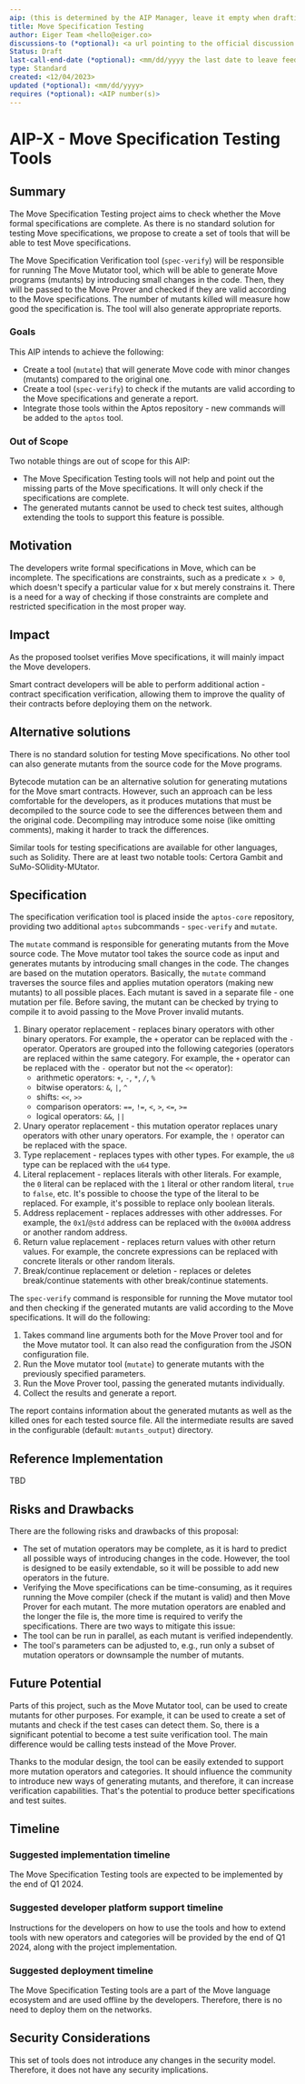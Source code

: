 ```yaml
---
aip: (this is determined by the AIP Manager, leave it empty when drafting)
title: Move Specification Testing
author: Eiger Team <hello@eiger.co>
discussions-to (*optional): <a url pointing to the official discussion thread>
Status: Draft
last-call-end-date (*optional): <mm/dd/yyyy the last date to leave feedbacks and reviews>
type: Standard
created: <12/04/2023>
updated (*optional): <mm/dd/yyyy>
requires (*optional): <AIP number(s)>
---
```


# AIP-X - Move Specification Testing Tools

## Summary

The Move Specification Testing project aims to check whether the Move formal specifications are complete. As there is no standard solution for testing Move specifications, we propose to create a set of tools that will be able to test Move specifications.

The Move Specification Verification tool (`spec-verify`) will be responsible for running The Move Mutator tool, which will be able to generate Move programs (mutants) by introducing small changes in the code. Then, they will be passed to the Move Prover and checked if they are valid according to the Move specifications. The number of mutants killed will measure how good the specification is. The tool will also generate appropriate reports.

### Goals

This AIP intends to achieve the following:
- Create a tool (`mutate`) that will generate Move code with minor changes (mutants) compared to the original one.
- Create a tool (`spec-verify`) to check if the mutants are valid according to the Move specifications and generate a report.
- Integrate those tools within the Aptos repository - new commands will be added to the `aptos` tool.

### Out of Scope

Two notable things are out of scope for this AIP:
- The Move Specification Testing tools will not help and point out the missing parts of the Move specifications. It will only check if the specifications are complete.
- The generated mutants cannot be used to check test suites, although extending the tools to support this feature is possible.

## Motivation

The developers write formal specifications in Move, which can be incomplete. The specifications are constraints, such as a predicate `x > 0`, which doesn't specify a particular value for x but merely constrains it. There is a need for a way of checking if those constraints are complete and restricted specification in the most proper way.
## Impact

As the proposed toolset verifies Move specifications, it will mainly impact the Move developers.

Smart contract developers will be able to perform additional action - contract specification verification, allowing them to improve the quality of their contracts before deploying them on the network.

## Alternative solutions

There is no standard solution for testing Move specifications. No other tool can also generate mutants from the source code for the Move programs.

Bytecode mutation can be an alternative solution for generating mutations for the Move smart contracts. However, such an approach can be less comfortable for the developers, as it produces mutations that must be decompiled to the source code to see the differences between them and the original code. Decompiling may introduce some noise (like omitting comments), making it harder to track the differences.

Similar tools for testing specifications are available for other languages, such as Solidity. There are at least two notable tools: Certora Gambit and SuMo-SOlidity-MUtator.

## Specification

The specification verification tool is placed inside the `aptos-core` repository, providing two additional `aptos` subcommands - `spec-verify` and `mutate`.

The `mutate` command is responsible for generating mutants from the Move source code. The Move mutator tool takes the source code as input and generates mutants by introducing small changes in the code. The changes are based on the mutation operators. Basically, the `mutate` command traverses the source files and applies mutation operators (making new mutants) to all possible places. Each mutant is saved in a separate file - one mutation per file. Before saving, the mutant can be checked by trying to compile it to avoid passing to the Move Prover invalid mutants.

1. Binary operator replacement - replaces binary operators with other binary operators. For example, the `+` operator can be replaced with the `-` operator. Operators are grouped into the following categories (operators are replaced within the same category. For example, the `+` operator can be replaced with the `-` operator but not the `<<` operator):
   - arithmetic operators: `+`, `-`, `*`, `/`, `%`
   - bitwise operators: `&`, `|`, `^`
   - shifts: `<<`, `>>`
   - comparison operators: `==`, `!=`, `<`, `>`, `<=`, `>=`
   - logical operators: `&&`, `||`
2. Unary operator replacement - this mutation operator replaces unary operators with other unary operators. For example, the `!` operator can be replaced with the space.
3. Type replacement - replaces types with other types. For example, the `u8` type can be replaced with the `u64` type.
4. Literal replacement - replaces literals with other literals. For example, the `0` literal can be replaced with the `1` literal or other random literal, `true` to `false`, etc. It's possible to choose the type of the literal to be replaced. For example, it's possible to replace only boolean literals.
5. Address replacement - replaces addresses with other addresses. For example, the `0x1`/`@std` address can be replaced with the `0x000A` address or another random address.
6. Return value replacement - replaces return values with other return values. For example, the concrete expressions can be replaced with concrete literals or other random literals.
7. Break/continue replacement or deletion - replaces or deletes break/continue statements with other break/continue statements.

The `spec-verify` command is responsible for running the Move mutator tool and then checking if the generated mutants are valid according to the Move specifications. It will do the following:
1. Takes command line arguments both for the Move Prover tool and for the Move mutator tool. It can also read the configuration from the JSON configuration file.
2. Run the Move mutator tool (`mutate`) to generate mutants with the previously specified parameters.
3. Run the Move Prover tool, passing the generated mutants individually.
4. Collect the results and generate a report.

The report contains information about the generated mutants as well as the killed ones for each tested source file. All the intermediate results are saved in the configurable (default: `mutants_output`) directory.

## Reference Implementation

TBD

## Risks and Drawbacks

There are the following risks and drawbacks of this proposal:
- The set of mutation operators may be complete, as it is hard to predict all possible ways of introducing changes in the code. However, the tool is designed to be easily extendable, so it will be possible to add new operators in the future.
- Verifying the Move specifications can be time-consuming, as it requires running the Move compiler (check if the mutant is valid) and then Move Prover for each mutant. The more mutation operators are enabled and the longer the file is, the more time is required to verify the specifications. There are two ways to mitigate this issue:
 - The tool can be run in parallel, as each mutant is verified independently.
 - The tool's parameters can be adjusted to, e.g., run only a subset of mutation operators or downsample the number of mutants.

## Future Potential

Parts of this project, such as the Move Mutator tool, can be used to create mutants for other purposes. For example, it can be used to create a set of mutants and check if the test cases can detect them. So, there is a significant potential to become a test suite verification tool. The main difference would be calling tests instead of the Move Prover.

Thanks to the modular design, the tool can be easily extended to support more mutation operators and categories. It should influence the community to introduce new ways of generating mutants, and therefore, it can increase verification capabilities. That's the potential to produce better specifications and test suites.

## Timeline

### Suggested implementation timeline

The Move Specification Testing tools are expected to be implemented by the end of Q1 2024.

### Suggested developer platform support timeline

Instructions for the developers on how to use the tools and how to extend tools with new operators and categories will be provided by the end of Q1 2024, along with the project implementation.

### Suggested deployment timeline

The Move Specification Testing tools are a part of the Move language ecosystem and are used offline by the developers. Therefore, there is no need to deploy them on the networks.

## Security Considerations

This set of tools does not introduce any changes in the security model. Therefore, it does not have any security implications.
